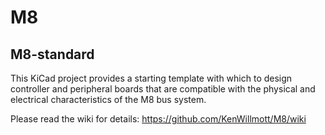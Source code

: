 # M8
## M8-standard
This KiCad project provides a starting template with which to design controller and peripheral boards that are compatible with the physical and electrical characteristics of the M8 bus system.

Please read the wiki for details:
https://github.com/KenWillmott/M8/wiki
